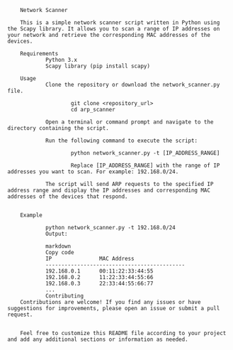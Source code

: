         Network Scanner
        
        This is a simple network scanner script written in Python using the Scapy library. It allows you to scan a range of IP addresses on your network and retrieve the corresponding MAC addresses of the devices.
        
        Requirements
                Python 3.x
                Scapy library (pip install scapy)
        
        Usage
                Clone the repository or download the network_scanner.py file.
                
                        git clone <repository_url>
                        cd arp_scanner
                
                Open a terminal or command prompt and navigate to the directory containing the script.
                
                Run the following command to execute the script:
                
                        python network_scanner.py -t [IP_ADDRESS_RANGE]
                
                        Replace [IP_ADDRESS_RANGE] with the range of IP addresses you want to scan. For example: 192.168.0/24.
                
                The script will send ARP requests to the specified IP address range and display the IP addresses and corresponding MAC addresses of the devices that respond.
        
        
        Example
        
                python network_scanner.py -t 192.168.0/24
                Output:
                
                markdown
                Copy code
                IP               MAC Address
                --------------------------------------------
                192.168.0.1      00:11:22:33:44:55
                192.168.0.2      11:22:33:44:55:66
                192.168.0.3      22:33:44:55:66:77
                ...
                Contributing
        Contributions are welcome! If you find any issues or have suggestions for improvements, please open an issue or submit a pull request.
        
        
        Feel free to customize this README file according to your project and add any additional sections or information as needed.
